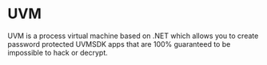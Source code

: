 # UVM
UVM is a process virtual machine based on .NET which allows you to create password protected UVMSDK apps that are 100% guaranteed to be impossible to hack or decrypt.

